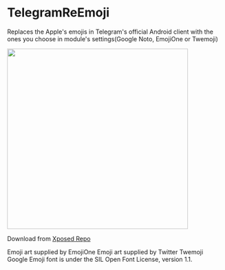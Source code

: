 # TelegramReEmoji
Replaces the Apple's emojis in Telegram's official Android client with the ones you choose in module's settings(Google Noto, EmojiOne or Twemoji)

<img src="preview.png" width="420" />

Download from [Xposed Repo](http://repo.xposed.info/module/com.thermatk.android.xf.telegram)

Emoji art supplied by EmojiOne
Emoji art supplied by Twitter Twemoji
Google Emoji font is under the SIL Open Font License, version 1.1.
